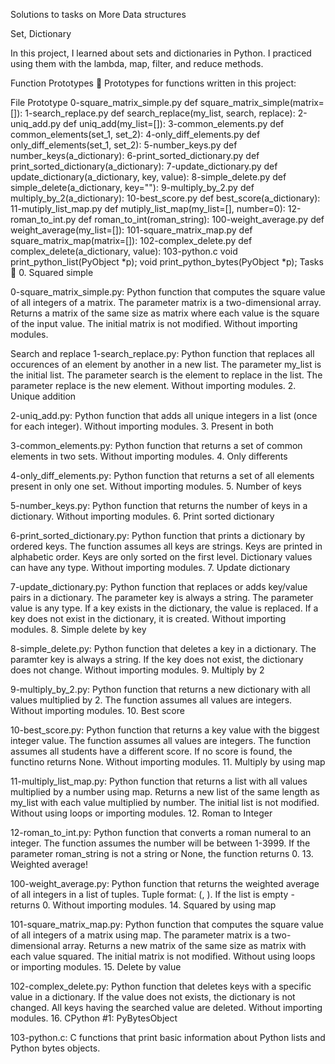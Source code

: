 Solutions to tasks on More Data structures

Set, Dictionary

In this project, I learned about sets and dictionaries in Python. I practiced using them with the lambda, map, filter, and reduce methods.

Function Prototypes 💾 Prototypes for functions written in this project:

File Prototype 0-square_matrix_simple.py def square_matrix_simple(matrix=[]): 1-search_replace.py def search_replace(my_list, search, replace): 2-uniq_add.py def uniq_add(my_list=[]): 3-common_elements.py def common_elements(set_1, set_2): 4-only_diff_elements.py def only_diff_elements(set_1, set_2): 5-number_keys.py def number_keys(a_dictionary): 6-print_sorted_dictionary.py def print_sorted_dictionary(a_dictionary): 7-update_dictionary.py def update_dictionary(a_dictionary, key, value): 8-simple_delete.py def simple_delete(a_dictionary, key=""): 9-multiply_by_2.py def multiply_by_2(a_dictionary): 10-best_score.py def best_score(a_dictionary): 11-mutiply_list_map.py def mutiply_list_map(my_list=[], number=0): 12-roman_to_int.py def roman_to_int(roman_string): 100-weight_average.py def weight_average(my_list=[]): 101-square_matrix_map.py def square_matrix_map(matrix=[]): 102-complex_delete.py def complex_delete(a_dictionary, value): 103-python.c void print_python_list(PyObject *p); void print_python_bytes(PyObject *p); Tasks 📃 0. Squared simple

0-square_matrix_simple.py: Python function that computes the square value of all integers of a matrix. The parameter matrix is a two-dimensional array. Returns a matrix of the same size as matrix where each value is the square of the input value. The initial matrix is not modified. Without importing modules.

Search and replace
1-search_replace.py: Python function that replaces all occurences of an element by another in a new list. The parameter my_list is the initial list. The parameter search is the element to replace in the list. The parameter replace is the new element. Without importing modules. 2. Unique addition

2-uniq_add.py: Python function that adds all unique integers in a list (once for each integer). Without importing modules. 3. Present in both

3-common_elements.py: Python function that returns a set of common elements in two sets. Without importing modules. 4. Only differents

4-only_diff_elements.py: Python function that returns a set of all elements present in only one set. Without importing modules. 5. Number of keys

5-number_keys.py: Python function that returns the number of keys in a dictionary. Without importing modules. 6. Print sorted dictionary

6-print_sorted_dictionary.py: Python function that prints a dictionary by ordered keys. The function assumes all keys are strings. Keys are printed in alphabetic order. Keys are only sorted on the first level. Dictionary values can have any type. Without importing modules. 7. Update dictionary

7-update_dictionary.py: Python function that replaces or adds key/value pairs in a dictionary. The parameter key is always a string. The parameter value is any type. If a key exists in the dictionary, the value is replaced. If a key does not exist in the dictionary, it is created. Without importing modules. 8. Simple delete by key

8-simple_delete.py: Python function that deletes a key in a dictionary. The paramter key is always a string. If the key does not exist, the dictionary does not change. Without importing modules. 9. Multiply by 2

9-multiply_by_2.py: Python function that returns a new dictionary with all values multiplied by 2. The function assumes all values are integers. Without importing modules. 10. Best score

10-best_score.py: Python function that returns a key value with the biggest integer value. The function assumes all values are integers. The function assumes all students have a different score. If no score is found, the functino returns None. Without importing modules. 11. Multiply by using map

11-multiply_list_map.py: Python function that returns a list with all values multiplied by a number using map. Returns a new list of the same length as my_list with each value multiplied by number. The initial list is not modified. Without using loops or importing modules. 12. Roman to Integer

12-roman_to_int.py: Python function that converts a roman numeral to an integer. The function assumes the number will be between 1-3999. If the parameter roman_string is not a string or None, the function returns 0. 13. Weighted average!

100-weight_average.py: Python function that returns the weighted average of all integers in a list of tuples. Tuple format: (, ). If the list is empty - returns 0. Without importing modules. 14. Squared by using map

101-square_matrix_map.py: Python function that computes the square value of all integers of a matrix using map. The parameter matrix is a two-dimensional array. Returns a new matrix of the same size as matrix with each value squared. The initial matrix is not modified. Without using loops or importing modules. 15. Delete by value

102-complex_delete.py: Python function that deletes keys with a specific value in a dictionary. If the value does not exists, the dictionary is not changed. All keys having the searched value are deleted. Without importing modules. 16. CPython #1: PyBytesObject

103-python.c: C functions that print basic information about Python lists and Python bytes objects.
